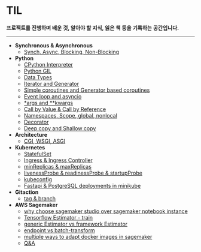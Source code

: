 # TIL

**프로젝트를 진행하며 배운 것, 알아야 할 지식, 읽은 책 등을 기록하는 공간입니다.**
- - -

* **Synchronous & Asynchronous**
  * [Synch, Async, Blocking, Non-Blocking](https://github.com/teeinn/TIL/blob/main/Synchronous%20%26%20Asynchronous/Sync%2C%20Async%2C%20Blocking%2C%20Non-Blocking.md)
* **Python**
  * [CPython Interpreter](https://github.com/teeinn/TIL/blob/main/Python/CPython%20Interpreter.md)
  * [Python GIL](https://github.com/teeinn/TIL/blob/main/Python/Python%20GIL.md)
  * [Data Types](https://github.com/teeinn/TIL/blob/main/Python/Data%20Types.md)
  * [Iterator and Generator](https://github.com/teeinn/TIL/blob/main/Python/Iterator%20and%20Generator.md)
  * [Simple coroutines and Generator based coroutines](https://github.com/teeinn/TIL/blob/main/Python/Simple%20coroutines%20and%20Generator%20based%20coroutines.md)
  * [Event loop and asyncio](https://github.com/teeinn/TIL/blob/main/Python/event_loop_and_asyncio.md)
  * [*args and **kwargs](https://github.com/teeinn/TIL/blob/main/Python/*args_and_**kwargs.md)
  * [Call by Value & Call by Reference](https://github.com/teeinn/TIL/blob/main/Python/call_by_value_and_call_by_reference.md)
  * [Namespaces, Scope, global, nonlocal](https://github.com/teeinn/TIL/blob/main/Python/namespace_scope_global_nonlocal.md)
  * [Decorator](https://github.com/teeinn/TIL/blob/main/Python/Decorator.md)
  * [Deep copy and Shallow copy](https://github.com/teeinn/TIL/blob/main/Python/deepcopy_shallowcopy.md)
* **Architecture**
  * [CGI, WSGI, ASGI](https://github.com/teeinn/TIL/blob/main/Architecture/CGI_WSGI_ASGI.md)
* **Kubernetes**
  * [StatefulSet](https://github.com/teeinn/TIL/blob/main/Kubernetes/statefulset.md)
  * [Ingress & Ingress Controller]()
  * [minReplicas & maxReplicas]()
  * [livenessProbe & readinessProbe & startupProbe](https://github.com/teeinn/TIL/blob/main/Kubernetes/livenessProbe_readinessProbe_startupProbe.md)
  * [kubeconfig](https://github.com/teeinn/TIL/blob/main/Kubernetes/kubeconfig.md)
  * [Fastapi & PostgreSQL deployments in minikube](https://github.com/teeinn/TIL/blob/main/Kubernetes/application_deployment_in_minikube.md)
* **Gitaction**
  * [tag & branch]()
* **AWS Sagemaker**
  * [why choose sagemaker studio over sagemaker notebook instance](https://github.com/teeinn/TIL/blob/main/AWS%20Sagemaker/Why%20choose%20Sagemaker%20Studio%20over%20Sagemaker%20Notebook%20Instance.md)
  * [Tensorflow Estimator - train](https://github.com/teeinn/TIL/blob/main/AWS%20Sagemaker/Tensorflow%20Estimator%20-%20train.md)
  * [generic Estimator vs framework Estimator](https://github.com/teeinn/TIL/blob/main/AWS%20Sagemaker/generic%20Estimator%20vs%20framework%20Estimator.md)
  * [endpoint vs batch-transform](https://github.com/teeinn/TIL/blob/main/AWS%20Sagemaker/endpoint%20vs%20batch-transform.md)
  * [multiple ways to adapt docker images in sagemaker](https://github.com/teeinn/TIL/blob/main/AWS%20Sagemaker/endpoint%20vs%20batch-transform.md)
  * [Q&A](https://github.com/teeinn/TIL/blob/main/AWS%20Sagemaker/Q%20%26%20A.md)




